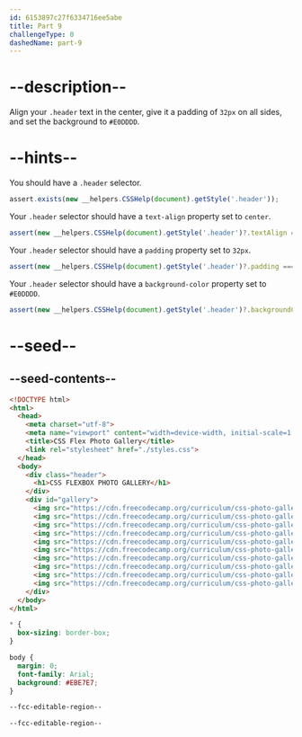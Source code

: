```yaml
---
id: 6153897c27f6334716ee5abe
title: Part 9
challengeType: 0
dashedName: part-9
---
```


# --description--

Align your `.header` text in the center, give it a padding of `32px` on all sides, and set the background to `#E0DDDD`.

# --hints--

You should have a `.header` selector.

```js
assert.exists(new __helpers.CSSHelp(document).getStyle('.header'));
```

Your `.header` selector should have a `text-align` property set to `center`.

```js
assert(new __helpers.CSSHelp(document).getStyle('.header')?.textAlign === 'center');
```

Your `.header` selector should have a `padding` property set to `32px`.

```js
assert(new __helpers.CSSHelp(document).getStyle('.header')?.padding === '32px');
```

Your `.header` selector should have a `background-color` property set to `#E0DDDD`.

```js
assert(new __helpers.CSSHelp(document).getStyle('.header')?.backgroundColor === 'rgb(224, 221, 221)');
```

# --seed--

## --seed-contents--

```html
<!DOCTYPE html>
<html>
  <head>
    <meta charset="utf-8">
    <meta name="viewport" content="width=device-width, initial-scale=1.0">
    <title>CSS Flex Photo Gallery</title>
    <link rel="stylesheet" href="./styles.css">
  </head>
  <body>
    <div class="header">
      <h1>CSS FLEXBOX PHOTO GALLERY</h1>
    </div>
    <div id="gallery">
      <img src="https://cdn.freecodecamp.org/curriculum/css-photo-gallery/1.jpg"/>
      <img src="https://cdn.freecodecamp.org/curriculum/css-photo-gallery/2.jpg"/>
      <img src="https://cdn.freecodecamp.org/curriculum/css-photo-gallery/3.jpg"/>
      <img src="https://cdn.freecodecamp.org/curriculum/css-photo-gallery/4.jpg"/>
      <img src="https://cdn.freecodecamp.org/curriculum/css-photo-gallery/5.jpg"/>
      <img src="https://cdn.freecodecamp.org/curriculum/css-photo-gallery/6.jpg"/>
      <img src="https://cdn.freecodecamp.org/curriculum/css-photo-gallery/7.jpg"/>
      <img src="https://cdn.freecodecamp.org/curriculum/css-photo-gallery/8.jpg"/>
      <img src="https://cdn.freecodecamp.org/curriculum/css-photo-gallery/9.jpg"/>
      <img src="https://cdn.freecodecamp.org/curriculum/css-photo-gallery/10.jpg"/>
    </div>
  </body>
</html>
```

```css
* {
  box-sizing: border-box;
}

body {
  margin: 0;
  font-family: Arial;
  background: #EBE7E7;
}

--fcc-editable-region--

--fcc-editable-region--
```
